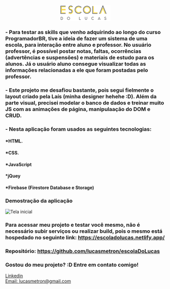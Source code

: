 <div align="center">
  <img src="./assets/images/logoMenor.png" alt="Podcastr logo">
  
</div>

### - Para testar as skills que venho adquirindo ao longo do curso ProgramadorBR, tive a ideia de fazer um sistema de uma escola, para interação entre aluno e professor. No usuário professor, é possível postar notas, faltas, ocorrências (advertências e suspensões) e materiais de estudo para os alunos. Já o usuário aluno consegue visualizar todas as informações relacionadas a ele que foram postadas pelo professor. 
### - Este projeto me desafiou bastante, pois segui fielmente o layout criado pela Laís (minha designer hehehe :D). Além da parte visual, precisei modelar o banco de dados e treinar muito JS com as animações de página, manipulaação do DOM e CRUD.

### - Nesta aplicação foram usados as seguintes tecnologias:

#### *HTML.
#### *CSS.
#### *JavaScript
#### *jQuey
#### *Firebase (Firestore Database e Storage)


### Demostração da aplicação
![Tela inicial](./assets/gifs/show2.gif)

### Para acessar meu projeto e testar você mesmo, não é necessário subir serviços ou realizar build, pois o mesmo está hospedado no seguinte link: https://escoladolucas.netlify.app/
### Repositório: https://github.com/lucasmetron/escolaDoLucas

### Gostou do meu projeto? :D Entre em contato comigo! 
[Linkedin](https://www.linkedin.com/in/lucas-rosa-058683102/) <br/>
[Email: lucasmetron@gmail.com](mailto:lucasmetron@gmail.com)
